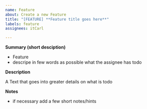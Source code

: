 ```yaml
---
name: Feature
about: Create a new Feature
title: "[FEATURE] **Feature title goes here**"
labels: feature
assignees: itCarl

---
```


**Summary (short desciption)**

- Feature
- descripe in few words as possible what the assignee has todo

**Description**

A Text that goes into greater details on what is todo

**Notes**

- if necessary add a few short notes/hints

